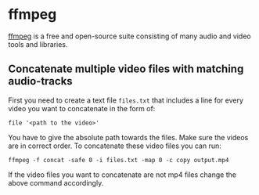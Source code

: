 # ffmpeg

[ffmpeg](https://www.ffmpeg.org) is a free and open-source suite consisting of
many audio and video tools and libraries.

## Concatenate multiple video files with matching audio-tracks

First you need to create a text file `files.txt` that includes a line for every
video you want to concatenate in the form of:

```shell
file '<path to the video>'
```

You have to give the absolute path towards the files.
Make sure the videos are in correct order.
To concatenate these video files you can run:

```shell
ffmpeg -f concat -safe 0 -i files.txt -map 0 -c copy output.mp4
```

If the video files you want to concatenate are not mp4 files change the above
command accordingly.
